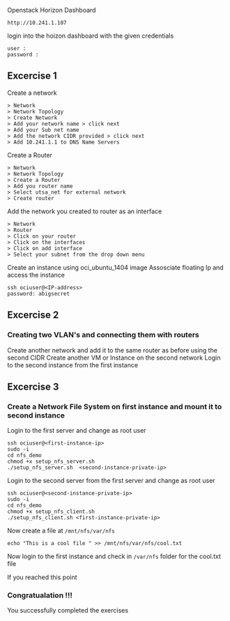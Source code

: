 
Openstack Horizon Dashboard
```
http://10.241.1.107
```

login into the hoizon dashboard with the given credentials

```
user : 
password : 
```
## Excercise 1 
Create a network

```
> Network 
> Network Topology
> Create Network
> Add your network name > click next
> Add your Sub net name
> Add the network CIDR provided > click next
> Add 10.241.1.1 to DNS Name Servers 
```

Create a Router

```
> Network 
> Network Topology
> Create a Router
> Add you router name 
> Select utsa_net for external network
> Create router
```

Add the network you created to router as an interface

```
> Network 
> Router
> Click on your router
> Click on the interfaces 
> Click on add interface 
> Select your subnet from the drop down menu
```

Create an instance using oci_ubuntu_1404 image
Assosciate floating Ip and access the instance
```
ssh ociuser@<IP-address>
password: abigsecret
```

## Excercise 2
### Creating two VLAN's and connecting them with routers
Create another network and add it to the same router as before using the second CIDR
Create another VM or Instance on the second network 
Login to the second instance from the first instance 

## Excercise 3
### Create a Network File System on first instance and mount it to second instance 
Login to the first server and change as root user

```
ssh ociuser@<first-instance-ip>
sudo -i
cd nfs_demo
chmod +x setup_nfs_server.sh
./setup_nfs_server.sh  <second-instance-private-ip>
```

Login to the second server from the first server and change as root user

```
ssh ociuser@<second-instance-private-ip>
sudo -i
cd nfs_demo
chmod +x setup_nfs_client.sh
./setup_nfs_client.sh <first-instance-private-ip>
```

Now create a file at ```/mnt/nfs/var/nfs```

```
echo "This is a cool file " >> /mnt/nfs/var/nfs/cool.txt 
```

Now login to the first instance and check in ```/var/nfs``` folder for the cool.txt file

If you reached this point

### Congratualation !!! 
You successfully completed the exercises





